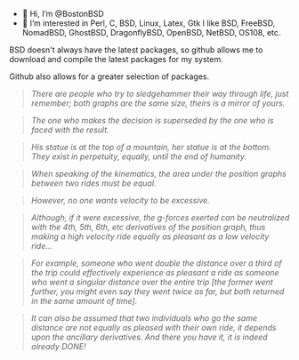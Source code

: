 - 👋 Hi, I’m @BostonBSD
- 👀 I’m interested in Perl, C, BSD, Linux, Latex, Gtk
I like BSD, FreeBSD, NomadBSD, GhostBSD, DragonflyBSD, OpenBSD, NetBSD, OS108, etc.

BSD doesn't always have the latest packages, so github allows me to download and compile the latest
packages for my system.

Github also allows for a greater selection of packages.

> *There are people who try to sledgehammer their way through life, just remember; 
> both graphs are the same size, theirs is a mirror of yours.*

>*The one who makes the decision is superseded by the one who is faced with the result.*

>*His statue is at the top of a mountain, her statue is at the bottom.
They exist in perpetuity, equally, until the end of humanity.*

>*When speaking of the kinematics, the area under the position graphs between two rides must be equal.*

>*However, no one wants velocity to be excessive.*

>*Although, if it were excessive, the g-forces exerted can be neutralized with the 4th, 5th, 6th, etc derivatives of the position graph, thus making a high velocity ride equally as pleasant as a low velocity ride...*

>*For example, someone who went double the distance over a third of the trip could effectively experience as pleasant a ride as someone who went a singular distance over the entire trip [the former went further, you might even say they went twice as far, but both returned in the same amount of time].*

>*It can also be assumed that two individuals who go the same distance are not equally as pleased with their own ride, it depends upon the ancillary derivatives.  And there you have it, it is indeed already DONE!*
<!---
BostonBSD/BostonBSD is a ✨ special ✨ repository because its `README.md` (this file) appears on your GitHub profile.
You can click the Preview link to take a look at your changes.
--->
